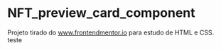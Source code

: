 # NFT_preview_card_component
Projeto tirado do www.frontendmentor.io para estudo de HTML e CSS.  
teste
